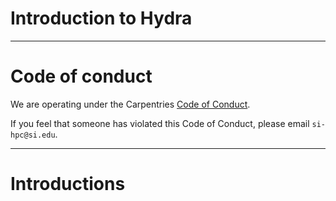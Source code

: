 # Introduction to Hydra

---

# Code of conduct 
We are operating under the Carpentries [Code of Conduct](https://docs.carpentries.org/topic_folders/policies/code-of-conduct.html). 

If you feel that someone has violated this Code of Conduct, please email `si-hpc@si.edu`.

---

# Introductions
